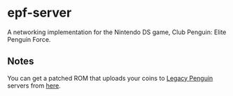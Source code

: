 # epf-server
A networking implementation for the Nintendo DS game, Club Penguin: Elite Penguin Force.

## Notes
You can get a patched ROM that uploads your coins to [Legacy Penguin](https://legacypengu.in) servers from [here](https://drive.google.com/file/d/1XOYz0gIrn_PRNbl4H0GCYJlI0RzX2FIr).